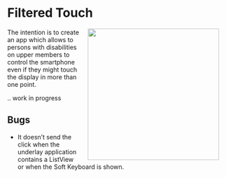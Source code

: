 # Filtered Touch

<img src="filtrered_touch_demo.gif" width="300" align="right" hspace="20">

The intention is to create an app which allows to persons with disabilities on upper members to control the smartphone even if they might touch the display in more than one point.

.. work in progress


## Bugs
* It doesn’t send the click when the underlay application contains a ListView or when the Soft Keyboard is shown.

